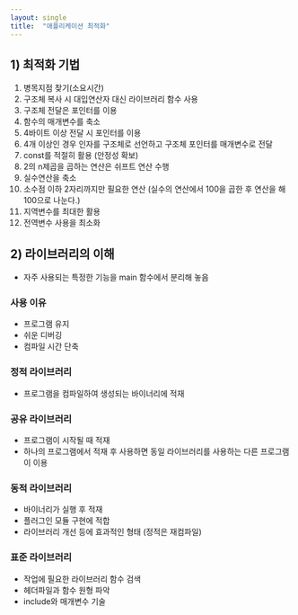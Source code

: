 ```yaml
---
layout: single
title:  "애플리케이션 최적화"
---
```


## 1) 최적화 기법
1. 병목지점 찾기(소요시간)
2. 구조체 복사 시 대입연산자 대신 라이브러리 함수 사용
3. 구조체 전달은 포인터를 이용
4. 함수의 매개변수를 축소 
5. 4바이트 이상 전달 시 포인터를 이용
6. 4개 이상인 경우 인자를 구조체로 선언하고 구조체 포인터를 매개변수로 전달
7. const를 적절히 활용 (안정성 확보)
8. 2의 n제곱을 곱하는 연산은 쉬프트 연산 수행
9. 실수연산을 축소
10. 소수점 이하 2자리까지만 필요한 연산 (실수의 연산에서 100을 곱한 후 연산을 해 100으로 나눈다.)
11. 지역변수를 최대한 활용
12. 전역변수 사용을 최소화

## 2) 라이브러리의 이해
- 자주 사용되는 특정한 기능을 main 함수에서 분리해 놓음

### 사용 이유
- 프로그램 유지
- 쉬운 디버깅
- 컴파일 시간 단축

### 정적 라이브러리
- 프로그램을 컴파일하여 생성되는 바이너리에 적재

### 공유 라이브러리
- 프로그램이 시작될 때 적재
- 하나의 프로그램에서 적재 후 사용하면 동일 라이브러리를 사용하는 다른 프로그램이 이용

### 동적 라이브러리
- 바이너리가 실행 후 적재
- 플러그인 모듈 구현에 적합
- 라이브러리 개선 등에 효과적인 형태
(정적은 재컴파일)

### 표준 라이브러리
- 작업에 필요한 라이브러리 함수 검색
- 헤더파일과 함수 원형 파악
- include와 매개변수 기술

